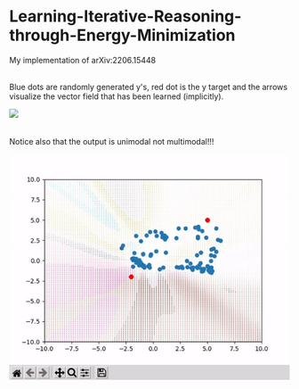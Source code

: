 # Learning-Iterative-Reasoning-through-Energy-Minimization
My implementation of arXiv:2206.15448 

<br/>
Blue dots are randomly generated y's, red dot is the y target and the arrows visualize the vector field that has been learned (implicitly). 
<br/>

![](toyproblem.gif)

<br/>
Notice also that the output is unimodal not multimodal!!! 
<br/>

![](toyproblem2.gif)
